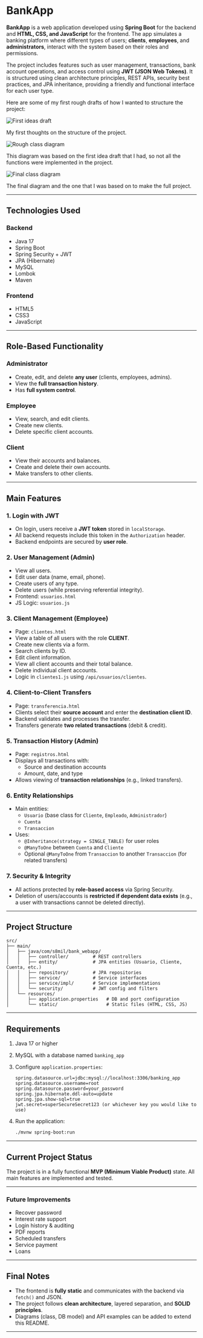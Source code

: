# BankApp
**BankApp** is a web application developed using **Spring Boot** for the backend and **HTML, CSS, and JavaScript** for the frontend.
The app simulates a banking platform where different types of users; **clients**, **employees**, and **administrators**, interact with the system based on their roles and permissions.

The project includes features such as user management, transactions, bank account operations, and access control using **JWT (JSON Web Tokens)**. It is structured using clean architecture principles, REST APIs, security best practices, and JPA inheritance, providing a friendly and functional interface for each user type.

Here are some of my first rough drafts of how I wanted to structure the project:

![First ideas draft](1stdraft.png)

My first thoughts on the structure of the project.

![Rough class diagram](class_diagram.png)

This diagram was based on the first idea draft that I had, so not all the functions were implemented in the project.

![Final class diagram](final.png)

The final diagram and the one that I was based on to make the full project.

---

##  Technologies Used

### Backend
- Java 17
- Spring Boot
- Spring Security + JWT
- JPA (Hibernate)
- MySQL
- Lombok
- Maven

### Frontend
- HTML5
- CSS3
- JavaScript

---

##  Role-Based Functionality

###  Administrator
- Create, edit, and delete **any user** (clients, employees, admins).
- View the **full transaction history**.
- Has **full system control**.

###  Employee
- View, search, and edit clients.
- Create new clients.
- Delete specific client accounts.

###  Client
- View their accounts and balances.
- Create and delete their own accounts.
- Make transfers to other clients.

---

##  Main Features

### 1. Login with JWT
- On login, users receive a **JWT token** stored in `localStorage`.
- All backend requests include this token in the `Authorization` header.
- Backend endpoints are secured by **user role**.

### 2. User Management (Admin)
- View all users.
- Edit user data (name, email, phone).
- Create users of any type.
- Delete users (while preserving referential integrity).
- Frontend: `usuarios.html`
- JS Logic: `usuarios.js`

### 3. Client Management (Employee)
- Page: `clientes.html`
- View a table of all users with the role **CLIENT**.
- Create new clients via a form.
- Search clients by ID.
- Edit client information.
- View all client accounts and their total balance.
- Delete individual client accounts.
- Logic in `clientes1.js` using `/api/usuarios/clientes`.

### 4. Client-to-Client Transfers
- Page: `transferencia.html`
- Clients select their **source account** and enter the **destination client ID**.
- Backend validates and processes the transfer.
- Transfers generate **two related transactions** (debit & credit).

### 5. Transaction History (Admin)
- Page: `registros.html`
- Displays all transactions with:
  - Source and destination accounts
  - Amount, date, and type
- Allows viewing of **transaction relationships** (e.g., linked transfers).

### 6. Entity Relationships
- Main entities:
  - `Usuario` (base class for `Cliente`, `Empleado`, `Administrador`)
  - `Cuenta`
  - `Transaccion`
- Uses:
  - `@Inheritance(strategy = SINGLE_TABLE)` for user roles
  - `@ManyToOne` between `Cuenta` and `Cliente`
  - Optional `@ManyToOne` from `Transaccion` to another `Transaccion` (for related transfers)

### 7. Security & Integrity
- All actions protected by **role-based access** via Spring Security.
- Deletion of users/accounts is **restricted if dependent data exists** (e.g., a user with transactions cannot be deleted directly).

---

##  Project Structure

```
src/
├── main/
│   ├── java/com/s8mil/bank_webapp/
│   │   ├── controller/         # REST controllers
│   │   ├── entity/             # JPA entities (Usuario, Cliente, Cuenta, etc.)
│   │   ├── repository/         # JPA repositories
│   │   ├── service/            # Service interfaces
│   │   ├── service/impl/       # Service implementations
│   │   └── security/           # JWT config and filters
│   └── resources/
│       ├── application.properties   # DB and port configuration
│       └── static/                  # Static files (HTML, CSS, JS)
```

---

##  Requirements

1. Java 17 or higher
2. MySQL with a database named `banking_app`
3. Configure `application.properties`:
   ```properties
   spring.datasource.url=jdbc:mysql://localhost:3306/banking_app
   spring.datasource.username=root
   spring.datasource.password=your_password
   spring.jpa.hibernate.ddl-auto=update
   spring.jpa.show-sql=true
   jwt.secret=superSecureSecret123 (or whichever key you would like to use)
   ```

4. Run the application:
   ```bash
   ./mvnw spring-boot:run
   ```

---

##  Current Project Status

The project is in a fully functional **MVP (Minimum Viable Product)** state.
All main features are implemented and tested.

---

###  Future Improvements
- Recover password
- Interest rate support
- Login history & auditing
- PDF reports
- Scheduled transfers
- Service payment
- Loans

---

##  Final Notes

- The frontend is **fully static** and communicates with the backend via `fetch()` and JSON.
- The project follows **clean architecture**, layered separation, and **SOLID principles**.
- Diagrams (class, DB model) and API examples can be added to extend this README.

---
